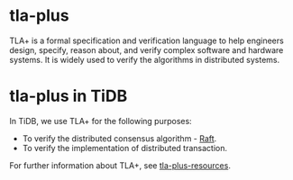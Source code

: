 # tla-plus

TLA+ is a formal specification and verification language to help engineers design, specify, reason about, and verify complex software and hardware systems. It is widely used to verify the algorithms in distributed systems.

# tla-plus in TiDB

In TiDB, we use TLA+ for the following purposes:

- To verify the distributed consensus algorithm - [Raft](https://github.com/pingcap/raft-rs). 
- To verify the implementation of distributed transaction.

For further information about TLA+, see [tla-plus-resources](https://github.com/cmschmtt/tla-plus-resources).
